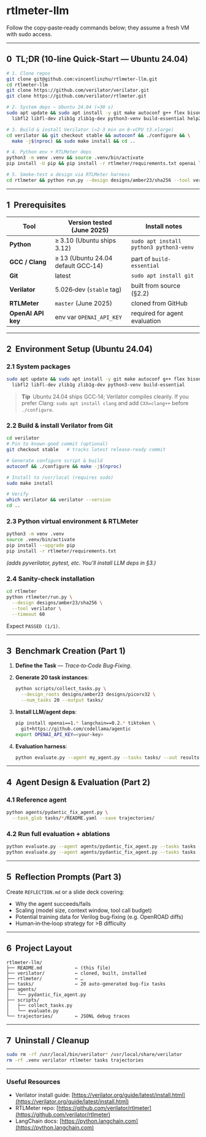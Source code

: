 # rtlmeter-llm

Follow the copy‑paste‑ready commands below; they assume a fresh VM with sudo access.

---

## 0  TL;DR (10‑line Quick‑Start — Ubuntu 24.04)

```bash
# 1. Clone repos
git clone git@github.com:vincentlinzhu/rtlmeter-llm.git
cd rtlmeter-llm
git clone https://github.com/verilator/verilator.git
git clone https://github.com/verilator/rtlmeter.git

# 2. System deps — Ubuntu 24.04 (≈30 s)
sudo apt update && sudo apt install -y git make autoconf g++ flex bison \
  libfl2 libfl-dev zlib1g zlib1g-dev python3-venv build-essential help2man

# 3. Build & install Verilator (≈2‑3 min on 8‑vCPU t3.xlarge)
cd verilator && git checkout stable && autoconf && ./configure && \
  make -j$(nproc) && sudo make install && cd ..

# 4. Python env + RTLMeter deps
python3 -m venv .venv && source .venv/bin/activate
pip install -U pip && pip install -r rtlmeter/requirements.txt openai langchain[all] pandas jinja2 rich

# 5. Smoke‑test a design via RTLMeter harness
cd rtlmeter && python run.py --design designs/amber23/sha256 --tool verilator
```

---

## 1  Prerequisites

| Tool               | Version tested (June 2025)         | Install notes                           |
| ------------------ | ---------------------------------- | --------------------------------------- |
| **Python**         | ≥ 3.10 (Ubuntu ships 3.12)         | `sudo apt install python3 python3-venv` |
| **GCC / Clang**    | ≥ 13 (Ubuntu 24.04 default GCC‑14) | part of `build-essential`               |
| **Git**            | latest                             | `sudo apt install git`                  |
| **Verilator**      | 5.026‑dev (`stable` tag)           | built from source (§2.2)                |
| **RTLMeter**       | `master` (June 2025)               | cloned from GitHub                      |
| **OpenAI API key** | env var `OPENAI_API_KEY`           | required for agent evaluation           |

---

## 2  Environment Setup (Ubuntu 24.04)

### 2.1 System packages

```bash
sudo apt update && sudo apt install -y git make autoconf g++ flex bison \
  libfl2 libfl-dev zlib1g zlib1g-dev python3-venv build-essential
```

> **Tip** Ubuntu 24.04 ships GCC‑14; Verilator compiles cleanly. If you prefer Clang:
> `sudo apt install clang` and add `CXX=clang++` before `./configure`.

### 2.2 Build & install Verilator from Git

```bash
cd verilator
# Pin to known‑good commit (optional)
git checkout stable   # tracks latest release‑ready commit

# Generate configure script & build
autoconf && ./configure && make -j$(nproc)

# Install to /usr/local (requires sudo)
sudo make install

# Verify
which verilator && verilator --version
cd ..
```

### 2.3 Python virtual environment & RTLMeter

```bash
python3 -m venv .venv
source .venv/bin/activate
pip install --upgrade pip
pip install -r rtlmeter/requirements.txt
```

*(adds pyverilator, pytest, etc.  You’ll install LLM deps in §3.)*

### 2.4 Sanity‑check installation

```bash
cd rtlmeter
python rtlmeter/run.py \
  --design designs/amber23/sha256 \
  --tool verilator \
  --timeout 60

```

Expect `PASSED (1/1)`.

---

## 3  Benchmark Creation (Part 1)

1. **Define the Task** — *Trace‑to‑Code Bug‑Fixing*.
2. **Generate 20 task instances**:

   ```bash
   python scripts/collect_tasks.py \
     --design_roots designs/amber23 designs/picorv32 \
     --num_tasks 20 --output tasks/
   ```
3. **Install LLM/agent deps**:

   ```bash
   pip install openai==1.* langchain==0.2.* tiktoken \
     git+https://github.com/codellama/agentic
   export OPENAI_API_KEY=<your-key>
   ```
4. **Evaluation harness**:

   ```bash
   python evaluate.py --agent my_agent.py --tasks tasks/ --out results.json
   ```

---

## 4  Agent Design & Evaluation (Part 2)

### 4.1 Reference agent

```bash
python agents/pydantic_fix_agent.py \
  --task_glob tasks/*/README.yaml --save trajectories/
```

### 4.2 Run full evaluation + ablations

```bash
python evaluate.py --agent agents/pydantic_fix_agent.py --tasks tasks --out results.json
python evaluate.py --agent agents/pydantic_fix_agent.py --tasks tasks --out results_toolonly.json --no_self_refine
```

---

## 5  Reflection Prompts (Part 3)

Create `REFLECTION.md` or a slide deck covering:

* Why the agent succeeds/fails
* Scaling (model size, context window, tool call budget)
* Potential training data for Verilog bug‑fixing (e.g. OpenROAD diffs)
* Human‑in‑the‑loop strategy for >B difficulty

---

## 6  Project Layout

```
rtlmeter-llm/
├── README.md            ← (this file)
├── verilator/           ← cloned, built, installed
├── rtlmeter/            ← …
├── tasks/               ← 20 auto‑generated bug‑fix tasks
├── agents/
│   └── pydantic_fix_agent.py
├── scripts/
│   ├── collect_tasks.py
│   └── evaluate.py
└── trajectories/        ← JSONL debug traces
```

---

## 7  Uninstall / Cleanup

```bash
sudo rm -rf /usr/local/bin/verilator* /usr/local/share/verilator
rm -rf .venv verilator rtlmeter tasks trajectories
```

---

### Useful Resources

* Verilator install guide: [https://verilator.org/guide/latest/install.html](https://verilator.org/guide/latest/install.html)
* RTLMeter repo: [https://github.com/verilator/rtlmeter](https://github.com/verilator/rtlmeter)
* LangChain docs: [https://python.langchain.com](https://python.langchain.com)
